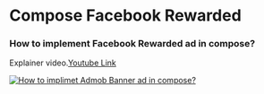 # Compose Facebook Rewarded
### How to implement Facebook Rewarded ad in compose?

Explainer video.[Youtube Link](https://www.youtube.com/watch?v=YxFXGLc86UY)

[![How to implimet Admob Banner ad in compose?](https://img.youtube.com/vi/YxFXGLc86UY/0.jpg)](https://www.youtube.com/watch?v=YxFXGLc86UY)
